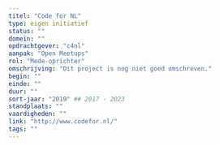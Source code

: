 ```yaml
---
titel: "Code for NL"
type: eigen initiatief
status: ""
domein: ""
opdrachtgever: "c4nl"
aanpak: "Open Meetups"
rol: "Mede-oprichter"
omschrijving: "Dit project is nog niet goed omschreven."
begin: ""
einde: ""
duur: ""
sort-jaar: "2019" ## 2017 - 2023
standplaats: ""
vaardigheden: ""
link: "http://www.codefor.nl/"
tags: ""
---
```

